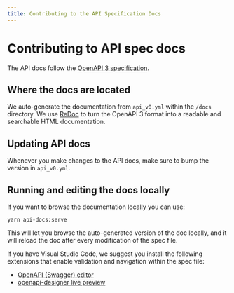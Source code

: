 ```yaml
---
title: Contributing to the API Specification Docs
---
```


# Contributing to API spec docs

The API docs follow the
[OpenAPI 3 specification](http://spec.openapis.org/oas/v3.0.2).

## Where the docs are located

We auto-generate the documentation from `api_v0.yml` within the `/docs`
directory. We use [ReDoc](https://github.com/Redocly/redoc) to turn the OpenAPI
3 format into a readable and searchable HTML documentation.

## Updating API docs

Whenever you make changes to the API docs, make sure to bump the version in
`api_v0.yml`.

## Running and editing the docs locally

If you want to browse the documentation locally you can use:

```shell
yarn api-docs:serve
```

This will let you browse the auto-generated version of the doc locally, and it
will reload the doc after every modification of the spec file.

If you have Visual Studio Code, we suggest you install the following extensions
that enable validation and navigation within the spec file:

- [OpenAPI (Swagger) editor](https://marketplace.visualstudio.com/items?itemName=42Crunch.vscode-openapi)
- [openapi-designer live preview](https://marketplace.visualstudio.com/items?itemName=philosowaffle.openapi-designer)
